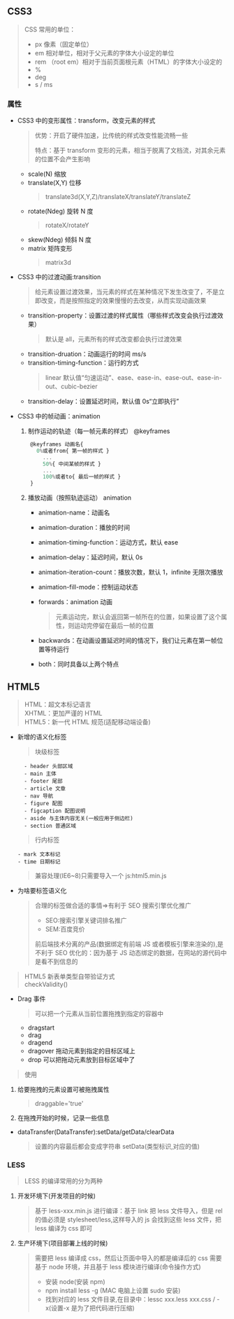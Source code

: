 ## CSS3

> CSS 常用的单位：
>
> - px 像素（固定单位）
> - em 相对单位，相对于父元素的字体大小设定的单位
> - rem （root em）相对于当前页面根元素（HTML）的字体大小设定的
> - %
> - deg
> - s / ms

### 属性

- CSS3 中的变形属性：transform，改变元素的样式

  > 优势：开启了硬件加速，比传统的样式改变性能流畅一些
  >
  > 特点：基于 transform 变形的元素，相当于脱离了文档流，对其余元素的位置不会产生影响

  - scale(N) 缩放
  - translate(X,Y) 位移
    > translate3d(X,Y,Z)/translateX/translateY/translateZ
  - rotate(Ndeg) 旋转 N 度
    > rotateX/rotateY
  - skew(Ndeg) 倾斜 N 度
  - matrix 矩阵变形
    > matrix3d

- CSS3 中的过渡动画:transition

  > 给元素设置过渡效果，当元素的样式在某种情况下发生改变了，不是立即改变，而是按照指定的效果慢慢的去改变，从而实现动画效果

  - transition-property：设置过渡的样式属性（哪些样式改变会执行过渡效果）
    > 默认是 all，元素所有的样式改变都会执行过渡效果
  - transition-druation：动画运行的时间 ms/s
  - transition-timing-function：运行的方式
    > linear 默认值“匀速运动”、ease、ease-in、ease-out、ease-in-out、cubic-bezier
  - transition-delay：设置延迟时间，默认值 0s“立即执行”

- CSS3 中的帧动画：animation

  1. 制作运动的轨迹（每一帧元素的样式） @keyframes

  ```javascript
      @keyframes 动画名{
        0%或者from{ 第一帧的样式 }
          ...
          50%{ 中间某帧的样式 }
          ...
          100%或者to{ 最后一帧的样式 }
      }
  ```

  2. 播放动画（按照轨迹运动） animation

     - animation-name：动画名
     - animation-duration：播放的时间
     - animation-timing-function：运动方式，默认 ease

     - animation-delay：延迟时间，默认 0s
     - animation-iteration-count：播放次数，默认 1，infinite 无限次播放
     - animation-fill-mode：控制运动状态
     - forwards：animation 动画
       > 元素运动完，默认会返回第一帧所在的位置，如果设置了这个属性，则运动完停留在最后一帧的位置
     - backwards：在动画设置延迟时间的情况下，我们让元素在第一帧位置等待运行
     - both：同时具备以上两个特点

## HTML5

> HTML：超文本标记语言  
> XHTML：更加严谨的 HTML  
> HTML5：新一代 HTML 规范(适配移动端设备)

- 新增的语义化标签

  > 块级标签

        - header 头部区域
        - main 主体
        - footer 尾部
        - article 文章
        - nav 导航
        - figure 配图
        - figcaption 配图说明
        - aside 与主体内容无关(一般应用于侧边栏)
        - section 普通区域

  > 行内标签

      - mark 文本标记
      - time 日期标记

  > 兼容处理(IE6~8)只需要导入一个 js:html5.min.js

- 为啥要标签语义化
  > 合理的标签做合适的事情=>有利于 SEO 搜索引擎优化推广
  >
  > - SEO:搜索引擎关键词排名推广
  > - SEM:百度竞价
  >
  > 前后端技术分离的产品(数据绑定有前端 JS 或者模板引擎来渲染的),是不利于 SEO 优化的：因为基于 JS 动态绑定的数据，在网站的源代码中是看不到信息的

> HTML5 新表单类型自带验证方式  
> checkValidity()

- Drag 事件
  > 可以把一个元素从当前位置拖拽到指定的容器中
  - dragstart
  - drag
  - dragend
  - dragover 拖动元素到指定的目标区域上
  - drop 可以把拖动元素放到目标区域中了

> 使用

1. 给要拖拽的元素设置可被拖拽属性
   > draggable='true'
2. 在拖拽开始的时候，记录一些信息

- dataTransfer(DataTransfer):setData/getData/clearData
  > 设置的内容最后都会变成字符串 setData(类型标识,对应的值)

### LESS

> LESS 的编译常用的分为两种

1. 开发环境下(开发项目的时候)
   > 基于 less-xxx.min.js 进行编译：基于 link 把 less 文件导入，但是 rel 的值必须是 stylesheet/less,这样导入的 js 会找到这些 less 文件，把 less 编译为 css 即可
2. 生产环境下(项目部署上线的时候)
   > 需要把 less 编译成 css，然后让页面中导入的都是编译后的 css 需要基于 node 环境，并且基于 less 模块进行编译(命令操作方式)
   >
   > - 安装 node(安装 npm)
   > - npm install less -g (MAC 电脑上设置 sudo 安装)
   > - 找到对应的 less 文件目录,在目录中：lessc xxx.less xxx.css / -x(设置-x 是为了把代码进行压缩)
